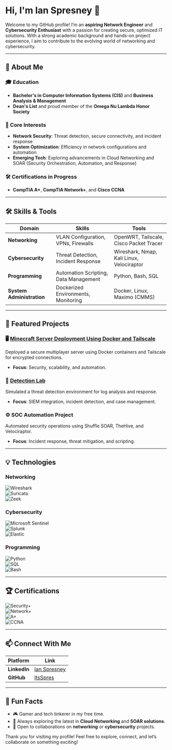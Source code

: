 # Hi, I'm Ian Spresney 👋  

Welcome to my GitHub profile! I’m an **aspiring Network Engineer** and **Cybersecurity Enthusiast** with a passion for creating secure, optimized IT solutions. With a strong academic background and hands-on project experience, I aim to contribute to the evolving world of networking and cybersecurity.  

---

## 🌟 About Me  

### 🎓 Education  
- **Bachelor's in Computer Information Systems (CIS)** and **Business Analysis & Management**  
- **Dean's List** and proud member of the **Omega Nu Lambda Honor Society**  

### 🔑 Core Interests  
- **Network Security**: Threat detection, secure connectivity, and incident response  
- **System Optimization**: Efficiency in network configurations and automation  
- **Emerging Tech**: Exploring advancements in Cloud Networking and SOAR (Security Orchestration, Automation, and Response)  

### 🛠 Certifications in Progress  
- **CompTIA A+**, **CompTIA Network+**, and **Cisco CCNA**  

---

## 🛠️ Skills & Tools  

| **Domain**                 | **Skills**                                   | **Tools**                                   |
|----------------------------|----------------------------------------------|--------------------------------------------|
| **Networking**             | VLAN Configuration, VPNs, Firewalls         | OpenWRT, Tailscale, Cisco Packet Tracer    |
| **Cybersecurity**          | Threat Detection, Incident Response         | Wireshark, Nmap, Kali Linux, Velociraptor  |
| **Programming**            | Automation Scripting, Data Management       | Python, Bash, SQL                          |
| **System Administration**  | Dockerized Environments, Monitoring         | Docker, Linux, Maximo (CMMS)               |

---

## 🌟 Featured Projects  

### 🖥️ **[Minecraft Server Deployment Using Docker and Tailscale](https://github.com/ItsSpres/Minecraft-Docker)**  
Deployed a secure multiplayer server using Docker containers and Tailscale for encrypted connections.  
- **Focus**: Security, scalability, and automation.  

### 🔐 **[Detection Lab](https://github.com/ItsSpres/Detection-Lab)**  
Simulated a threat detection environment for log analysis and response.  
- **Focus**: SIEM integration, incident detection, and case management.  

### ⚙️ **SOC Automation Project**  
Automated security operations using Shuffle SOAR, TheHive, and Velociraptor.  
- **Focus**: Incident response, threat mitigation, and scripting.  

---

## 💡 Technologies  

### Networking  
![Wireshark](https://img.shields.io/badge/-Wireshark-1679A7?style=for-the-badge&logo=Wireshark&logoColor=white)  
![Suricata](https://img.shields.io/badge/-Suricata-EF3B2D?style=for-the-badge&logo=Suricata&logoColor=white)  
![Zeek](https://img.shields.io/badge/-Zeek-777BB4?style=for-the-badge&logo=Zeek&logoColor=white)  

### Cybersecurity  
![Microsoft Sentinel](https://img.shields.io/badge/-Microsoft_Sentinel-0078D4?style=for-the-badge&logo=Microsoft&logoColor=white)  
![Splunk](https://img.shields.io/badge/-Splunk-000000?style=for-the-badge&logo=Splunk&logoColor=white)  
![Elastic](https://img.shields.io/badge/-Elastic-005571?style=for-the-badge&logo=Elastic&logoColor=white)  

### Programming  
![Python](https://img.shields.io/badge/-Python-3776AB?style=for-the-badge&logo=Python&logoColor=white)  
![SQL](https://img.shields.io/badge/-SQL-000000?style=for-the-badge&logo=MySQL&logoColor=white)  
![Bash](https://img.shields.io/badge/-Bash_Scripting-4EAA25?style=for-the-badge&logo=GNU-Bash&logoColor=white)  

---

## 🏆 Certifications  

![Security+](https://img.shields.io/badge/-Security%2B-FF0000?&style=for-the-badge&logo=CompTIA&logoColor=white)  
![Network+](https://img.shields.io/badge/-Network%2B-007ACC?&style=for-the-badge&logo=CompTIA&logoColor=white)  
![A+](https://img.shields.io/badge/-A%2B-4D4D4D?&style=for-the-badge&logo=CompTIA&logoColor=white)  
![CCNA](https://img.shields.io/badge/-CCNA-008282?&style=for-the-badge&logo=Cisco&logoColor=white)  

---

## 📫 Connect With Me  

| **Platform**  | **Link**                                    |
|---------------|---------------------------------------------|
| **LinkedIn**  | [Ian Spresney](https://www.linkedin.com/in/ianspresney) |
| **GitHub**    | [ItsSpres](https://github.com/ItsSpres)     |

---

## 🚀 Fun Facts  

- 🎮 Gamer and tech tinkerer in my free time.  
- 🌱 Always exploring the latest in **Cloud Networking** and **SOAR solutions**.  
- 💬 Open to collaborations on **networking** or **cybersecurity** projects.  

Thank you for visiting my profile! Feel free to explore, connect, and let’s collaborate on something exciting!  